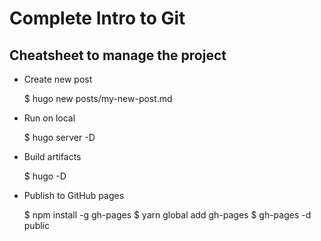 # Complete Intro to Git

## Cheatsheet to manage the project

* Create new post

	$ hugo new posts/my-new-post.md

* Run on local

	$ hugo server -D

* Build artifacts

	$ hugo -D

* Publish to GitHub pages

	$ npm install -g gh-pages
	$ yarn global add gh-pages
	$ gh-pages -d public
